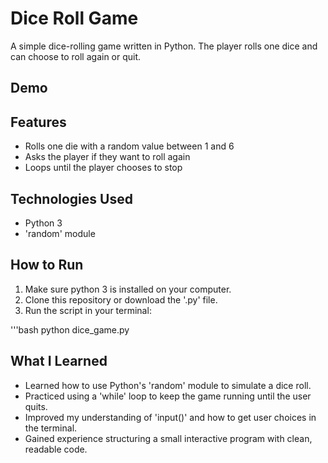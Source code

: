 # Dice Roll Game 
A simple dice-rolling game written in Python. The player rolls one dice and can choose to roll again or quit.

## Demo


## Features
- Rolls one die with a random value between 1 and 6
- Asks the player if they want to roll again
- Loops until the player chooses to stop

## Technologies Used
- Python 3
- 'random' module

## How to Run
1. Make sure python 3 is installed on your computer.
2. Clone this repository or download the '.py' file.
3. Run the script in your terminal:

'''bash
python dice_game.py

## What I Learned
- Learned how to use Python's 'random' module to simulate a dice roll.
- Practiced using a 'while' loop to keep the game running until the user quits.
- Improved my understanding of 'input()' and how to get user choices in the terminal.
- Gained experience structuring a small interactive program with clean, readable code.
